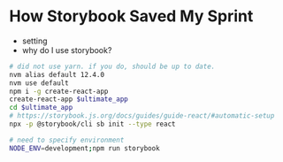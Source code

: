 # How Storybook Saved My Sprint

- setting
- why do I use storybook?

```sh
# did not use yarn. if you do, should be up to date.
nvm alias default 12.4.0
nvm use default
npm i -g create-react-app
create-react-app $ultimate_app
cd $ultimate_app
# https://storybook.js.org/docs/guides/guide-react/#automatic-setup
npx -p @storybook/cli sb init --type react

# need to specify environment
NODE_ENV=development;npm run storybook
```
